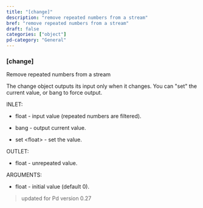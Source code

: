 ```yaml
---
title: "[change]"
description: "remove repeated numbers from a stream"
bref: "remove repeated numbers from a stream"
draft: false
categories: ["object"]
pd-category: "General"
---
```


### [change]

Remove repeated numbers from a stream

The change object outputs its input only when it changes. You can "set" the current value,  or bang to force output.

INLET:

- float - input value (repeated numbers are filtered).

- bang - output current value.

- set &lt;float&gt; - set the value.

OUTLET:

- float - unrepeated value.

ARGUMENTS:

- float - initial value (default 0).


 
> updated for Pd version 0.27